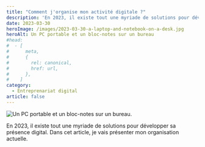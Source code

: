 ```yaml
---
title: "Comment j'organise mon activité digitale ?"
description: 'En 2023, il existe tout une myriade de solutions pour développer sa présence digital. Dans cet article, je vais présenter mon organisation actuelle..'
date: 2023-03-30
heroImage: /images/2023-03-30-a-laptop-and-notebook-on-a-desk.jpg
heroAlt: Un PC portable et un bloc-notes sur un bureau
#head:
#  - [
#      meta,
#      {
#        rel: canonical,
#        href: url,
#      },
#    ]
category:
  - Entreprenariat digital
article: false
---
```


![Un PC portable et un bloc-notes sur un bureau.](/images/2023-03-30-a-laptop-and-notebook-on-a-desk.jpg 'Photo de Nick Morrison](https://unsplash.com/@nickmorrison?utm_source=unsplash&utm_medium=referral&utm_content=creditCopyText] sur [Unsplash](https://unsplash.com/s/photos/digital-business?utm_source=unsplash&utm_medium=referral&utm_content=creditCopyText]')

En 2023, il existe tout une myriade de solutions pour développer sa présence digital. Dans cet article, je vais présenter mon organisation actuelle.

<!-- more -->
